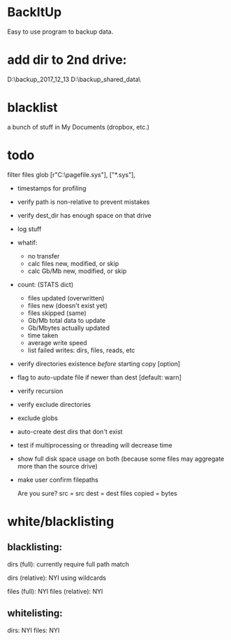 # BackItUp

Easy to use program to backup data.

# add dir to 2nd drive:
D:\backup_2017_12_13
D:\backup_shared_data\

# blacklist
a bunch of stuff in My Documents (dropbox, etc.)

# todo
filter files glob
    [r"C:\pagefile.sys"],
    ["*.sys"],

- timestamps for profiling

- verify path is non-relative to prevent mistakes
- verify dest_dir has enough space on that drive
- log stuff
- whatif:
    - no transfer
    - calc files new, modified, or skip
    - calc Gb/Mb new, modified, or skip

- count: (STATS dict)
    - files updated (overwritten)
    - files new (doesn't exist yet)
    - files skipped (same)
    - Gb/Mb total data to update
    - Gb/Mbytes actually updated
    - time taken
    - average write speed
    - list failed writes: dirs, files, reads, etc
- verify directories existence *before* starting copy [option]
- flag to auto-update file if newer than dest [default: warn]
- verify recursion
- verify exclude directories
- exclude globs
- auto-create dest dirs that don't exist
- test if multiprocessing or threading will decrease time
- show full disk space usage on both (because some files may aggregate more than the source drive)
- make user confirm filepaths

    Are you sure?
    src = src
    dest = dest
    files copied = bytes

# white/blacklisting

## blacklisting:

dirs (full):
    currently require full path match

dirs (relative):
    NYI using wildcards

files (full):
    NYI
files (relative):
    NYI

## whitelisting:

dirs:
    NYI
files:
    NYI